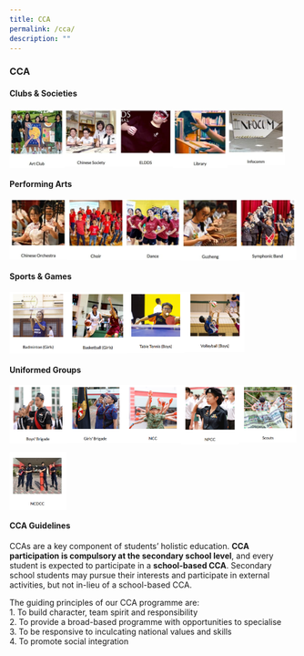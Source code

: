 ```yaml
---
title: CCA
permalink: /cca/
description: ""
---
```

### **CCA**

#### **Clubs & Societies**


<p><a href="https://www.zhonghuasec.moe.edu.sg/cca/clubs-and-societies/art/">
<img style="width:19%" src="/images/cca1.jpg" align=left>
</a></p>																													 

<p><a href="https://www.zhonghuasec.moe.edu.sg/cca/clubs-and-societies/chinese-society/">
<img style="width:19%" src="/images/cca2.jpg" align=left>
</a></p>	

<p><a href="https://www.zhonghuasec.moe.edu.sg/cca/clubs-and-societies/eldds/">
<img style="width:19%" src="/images/cca3.jpg" align=left>
</a></p>	

<p><a href="https://www.zhonghuasec.moe.edu.sg/cca/clubs-and-societies/library/">
<img style="width:19%" src="/images/cca4.jpg" align=left>
</a></p>	

<p><a href="https://www.zhonghuasec.moe.edu.sg/cca/clubs-and-societies/infocomm/">
<img style="width:20%" src="/images/cca5.jpg" align=left>
</a></p>	

<br clear="left">

#### **Performing Arts**

<p><a href="https://www.zhonghuasec.moe.edu.sg/cca/performing-arts/chinese-orchestra/">
<img style="width:20%" src="/images/cca6.jpg" align=left>
</a></p>	

<p><a href="https://www.zhonghuasec.moe.edu.sg/cca/performing-arts/choir/">
<img style="width:20%" src="/images/cca7.jpg" align=left>
</a></p>	

<p><a href="https://www.zhonghuasec.moe.edu.sg/cca/performing-arts/dance/">
<img style="width:20%" src="/images/cca8.jpg" align=left>
</a></p>	

<p><a href="https://www.zhonghuasec.moe.edu.sg/cca/performing-arts/guzheng/">
<img style="width:20%" src="/images/cca9.jpg" align=left>
</a></p>	

<p><a href="https://www.zhonghuasec.moe.edu.sg/cca/performing-arts/band/">
<img style="width:20%" src="/images/cca10.jpg" align=left>
</a></p>	

<br clear="left">

#### **Sports & Games**

<p><a href="https://www.zhonghuasec.moe.edu.sg/cca/sports/badminton/">
<img style="width:20%" src="/images/badminton.png" align=left>
</a></p>	

<p><a href="https://www.zhonghuasec.moe.edu.sg/cca/sports/basketball/">
<img style="width:21%" src="/images/basketball.png" align=left>
</a></p>	

<p><a href="https://www.zhonghuasec.moe.edu.sg/cca/sports/table-tennis/">
<img style="width:20%" src="/images/tabletennis.png" align=left>
</a></p>	

<p><a href="https://www.zhonghuasec.moe.edu.sg/cca/sports/volleyball/">
<img style="width:21%" src="/images/volleyball.png" align=left>
</a></p>	

<br clear="left">

#### **Uniformed Groups**

<p><a href="https://staging.d1ph2u5puaqsvh.amplifyapp.com/cca/uniformed-group/bb/">
<img style="width:20%" src="/images/boysbrigade.png" align=left>
</a></p>

<p><a href="https://staging.d1ph2u5puaqsvh.amplifyapp.com/cca/uniformed-group/gb/">
<img style="width:20%" src="/images/girlsbrigade.png" align=left>
</a></p>	

<p><a href="https://staging.d1ph2u5puaqsvh.amplifyapp.com/cca/uniformed-group/ncc/">
<img style="width:20%" src="/images/ncc.png" align=left>
</a></p>	

<p><a href="https://staging.d1ph2u5puaqsvh.amplifyapp.com/cca/uniformed-group/npcc/">
<img style="width:20%" src="/images/npcc.png" align=left>
</a></p>	

<p><a href="https://staging.d1ph2u5puaqsvh.amplifyapp.com/cca/uniformed-group/scouts/">
<img style="width:20%" src="/images/scouts.png" align=left>
</a></p>	

<br clear="left">

<p><a href="https://staging.d1ph2u5puaqsvh.amplifyapp.com/cca/uniformed-group/ncdcc/">
<img style="width:20%" src="/images/ncdcc.png" align=left>
</a></p>

<br clear="left">

#### **CCA Guidelines**
CCAs are a key component of students’ holistic education. **CCA participation is compulsory at the secondary school level**, and every student is expected to participate in a **school-based CCA**. Secondary school students may pursue their interests and participate in external activities, but not in-lieu of a school-based CCA.

The guiding principles of our CCA programme are:<br>
1\. To build character, team spirit and responsibility<br>
2\. To provide a broad-based programme with opportunities to specialise<br>
3\. To be responsive to inculcating national values and skills<br>
4\. To promote social integration